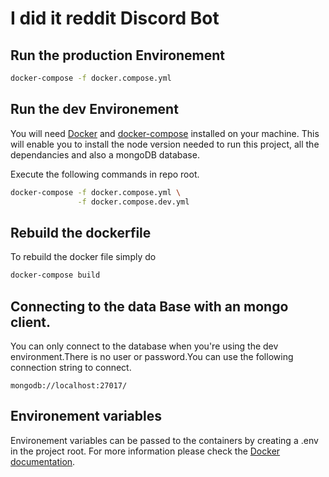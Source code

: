 # I did it reddit Discord Bot


## Run the production Environement
```bash
docker-compose -f docker.compose.yml 
```
## Run the dev Environement
You will need [Docker](https://www.docker.com/get-started) and [docker-compose](https://docs.docker.com/compose/install/) installed on your machine. This will enable you to install the node version needed to run this project, all the dependancies and also a mongoDB database.

Execute the following commands in repo root.
```bash
docker-compose -f docker.compose.yml \
			   -f docker.compose.dev.yml

```
## Rebuild the dockerfile

To rebuild the docker file simply do
```bash
docker-compose build
```

## Connecting to the data Base with an mongo client.

You can only connect to the database when you're using the dev environment.There is no user or password.You can use the following connection string to connect.
```
mongodb://localhost:27017/
```

## Environement variables
Environement variables can be passed 
to the containers by creating a .env
in the project root. For more information 
please check the [Docker documentation](https://docs.docker.com/compose/environment-variables/).


